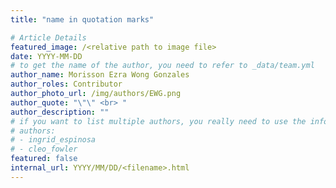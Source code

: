 ```yaml
---
title: "name in quotation marks"

# Article Details
featured_image: /<relative path to image file>
date: YYYY-MM-DD
# to get the name of the author, you need to refer to _data/team.yml
author_name: Morisson Ezra Wong Gonzales
author_roles: Contributor
author_photo_url: /img/authors/EWG.png
author_quote: "\"\" <br> "
author_description: ""
# if you want to list multiple authors, you really need to use the info found in _data/team.yml
# authors:
# - ingrid_espinosa
# - cleo_fowler
featured: false
internal_url: YYYY/MM/DD/<filename>.html
---
```


<!-- article body -->